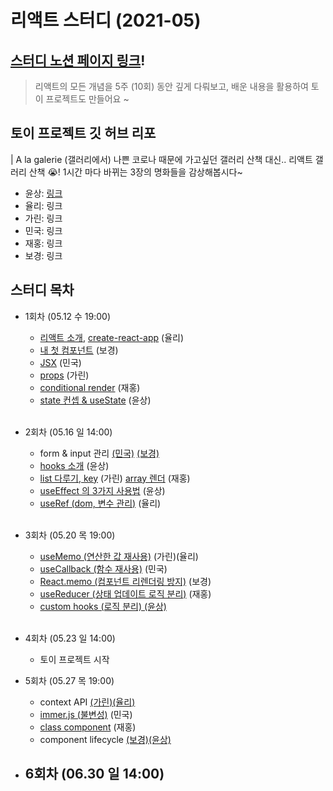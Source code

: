 # 리액트 스터디 (2021-05)

## [스터디 노션 페이지 링크][dashboard]!

> 리액트의 모든 개념을 5주 (10회) 동안 깊게 다뤄보고, 배운 내용을 활용하여 토이 프로젝트도 만들어요 ~

## 토이 프로젝트 깃 허브 리포

| A la galerie (갤러리에서)
    나쁜 코로나 때문에 가고싶던 갤러리 산책 대신.. 리액트 갤러리 산책 😭!
    1시간 마다 바뀌는 3장의 명화들을 감상해봅시다~

-   윤상: [링크][toy-project-ys]
-   율리: 링크
-   가린: 링크
-   민국: 링크
-   재홍: 링크
-   보경: 링크

## 스터디 목차

-   1회차 (05.12 수 19:00)

    -   [리액트 소개][ch1-1], [create-react-app][ch1-2] (율리)
    -   [내 첫 컴포넌트][ch2] (보경)
    -   [JSX][ch3] (민국)
    -   [props][ch4] (가린)
    -   [conditional render][ch5] (재홍)
    -   [state 컨셉 & useState][ch6] (윤상) <br/><br />

-   2회차 (05.16 일 14:00)

    -   form & input 관리 [(민국)][ch7-1] [(보경)][ch7-2]
    -   [hooks 소개][ch8] (윤상)
    -   [list 다루기, key][ch9-1] (가린) [array 렌더][ch9-2] (재홍)
    -   [useEffect 의 3가지 사용법][ch10] (윤상)
    -   [useRef (dom, 변수 관리)][ch11] (율리) <br /><br />

-   3회차 (05.20 목 19:00)

    -   [useMemo (연산한 값 재사용)][ch12] (가린)(율리)
    -   [useCallback (함수 재사용)][ch13] (민국)
    -   [React.memo (컴포넌트 리렌더링 방지)][ch14] (보경)
    -   [useReducer (상태 업데이트 로직 분리)][ch15] (재홍)
    -   [custom hooks (로직 분리) (윤상)][ch16] <br/><br />

-   4회차 (05.23 일 14:00)
    -   토이 프로젝트 시작

-   5회차 (05.27 목 19:00)
    -   context API [(가린)][ch17-1][(율리)][ch17-2]
    -   [immer.js (불변성)][ch18] (민국)
    -   [class component][ch19] (재홍)
    -   component lifecycle [(보경)][ch20-1][(윤상)][ch20-2]

-   6회차 (06.30 일 14:00)
    -


[dashboard]: https://www.notion.so/2021-05-ae9cee780fc249479e93d591b57c08ae

[toy-project-ys]: https://github.com/olcw78/a-la-galerie/
<!-- [toy-project-yl]: https:// -->
<!-- [toy-project-gr]: https:// -->
<!-- [toy-project-mk]: https:// -->
<!-- [toy-project-jh]: https:// -->
<!-- [toy-project-bk]: https:// -->

[ch1-1]: https://github.com/Quickeely/react-study-1-2021-05/blob/master/01-1.%20React%20Intro.md
[ch1-2]: https://github.com/Quickeely/react-study-1-2021-05/blob/master/01-2.%20create-react-app.md
[ch2]: https://github.com/Quickeely/react-study-1-2021-05/blob/master/02.%20react%20component.md
[ch3]: https://github.com/Quickeely/react-study-1-2021-05/blob/master/03.JSX.md
[ch4]: https://github.com/Quickeely/react-study-1-2021-05/blob/master/04.Props.md
[ch5]: https://github.com/Quickeely/react-study-1-2021-05/blob/master/05.rendering_conditional.md
[ch6]: https://github.com/Quickeely/react-study-1-2021-05/blob/master/06.%20state%20%26%20useState.md
[ch7-1]: https://github.com/Quickeely/react-study-1-2021-05/blob/master/07.Form%20%26%20inputState.md
[ch7-2]: https://github.com/Quickeely/react-study-1-2021-05/blob/master/07.Form%26input.md
[ch8]: https://github.com/Quickeely/react-study-1-2021-05/blob/master/08.%20hooks%3F.md
[ch9-1]: https://github.com/Quickeely/react-study-1-2021-05/blob/master/09-1.list%20%26%20key.md
[ch9-2]: https://github.com/Quickeely/react-study-1-2021-05/blob/master/09-2.ArrayRendering.md
[ch10]: https://github.com/Quickeely/react-study-1-2021-05/blob/master/10.%20useEffect.md
[ch11]: https://github.com/Quickeely/react-study-1-2021-05/blob/master/11.%20useRef.md
[ch12]: https://github.com/Quickeely/react-study-1-2021-05/blob/master/12.%20useMemo.md
[ch13]: https://github.com/Quickeely/react-study-1-2021-05/blob/master/13.useCallback.md
[ch14]: https://github.com/Quickeely/react-study-1-2021-05/blob/master/14.React.memo.md
[ch15]: https://github.com/Quickeely/react-study-1-2021-05/blob/master/15.useReducer.md
[ch16]: https://github.com/Quickeely/react-study-1-2021-05/blob/master/16.%20custom%20hooks.md
[ch17-1]: https://github.com/Quickeely/react-study-1-2021-05/blob/master/17-1.%20contextAPI.md
[ch17-2]: https://github.com/Quickeely/react-study-1-2021-05/blob/master/17-2.%20Context%20API.md
[ch18]: https://github.com/Quickeely/react-study-1-2021-05/blob/master/18.%20Using%20Immer.md
[ch19]: https://github.com/Quickeely/react-study-1-2021-05/blob/master/19.%20class_type_component.md
[ch20-1]: https://github.com/Quickeely/react-study-1-2021-05/blob/master/20-1.%20life%20cycle.md
[ch20-2]: https://github.com/Quickeely/react-study-1-2021-05/blob/master/20-2.%20component%20lifecycle.md
